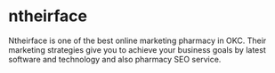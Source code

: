 # ntheirface
Ntheirface is one of the best online marketing pharmacy in OKC. Their marketing strategies give you to achieve your business goals by latest software and technology and also pharmacy SEO service.
